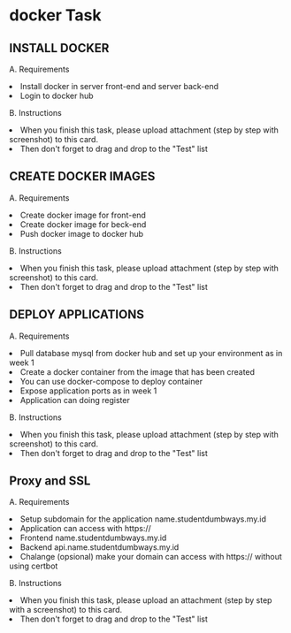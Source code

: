 # docker Task

## INSTALL DOCKER

A. Requirements

<li>Install docker in server front-end and server back-end

<li>Login to docker hub

B. Instructions

<li>When you finish this task, please upload attachment (step by step with screenshot) to this card.

<li>Then don't forget to drag and drop to the "Test" list

## CREATE DOCKER IMAGES

A. Requirements

<li>Create docker image for front-end

<li>Create docker image for beck-end

<li>Push docker image to docker hub

B. Instructions

<li>When you finish this task, please upload attachment (step by step with screenshot) to this card.

<li>Then don't forget to drag and drop to the "Test" list

## DEPLOY APPLICATIONS

A. Requirements

<li>Pull database mysql from docker hub and set up your environment as in week 1

<li>Create a docker container from the image that has been created

<li>You can use docker-compose to deploy container

<li>Expose application ports as in week 1

<li>Application can doing register

B. Instructions

<li>When you finish this task, please upload attachment (step by step with screenshot) to this card.

<li>Then don't forget to drag and drop to the "Test" list

## Proxy and SSL

A. Requirements

<li>Setup subdomain for the application name.studentdumbways.my.id

<li>Application can access with https://

<li>Frontend name.studentdumbways.my.id

<li>Backend api.name.studentdumbways.my.id

<li>Chalange (opsional) make your domain can access with https:// without using certbot

B. Instructions

<li>When you finish this task, please upload an attachment (step by step with a screenshot) to this card.

<li>Then don't forget to drag and drop to the "Test" list
